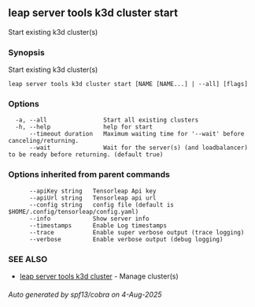 ## leap server tools k3d cluster start

Start existing k3d cluster(s)

### Synopsis

Start existing k3d cluster(s)

```
leap server tools k3d cluster start [NAME [NAME...] | --all] [flags]
```

### Options

```
  -a, --all                Start all existing clusters
  -h, --help               help for start
      --timeout duration   Maximum waiting time for '--wait' before canceling/returning.
      --wait               Wait for the server(s) (and loadbalancer) to be ready before returning. (default true)
```

### Options inherited from parent commands

```
      --apiKey string   Tensorleap Api key
      --apiUrl string   Tensorleap api url
      --config string   config file (default is $HOME/.config/tensorleap/config.yaml)
      --info            Show server info
      --timestamps      Enable Log timestamps
      --trace           Enable super verbose output (trace logging)
      --verbose         Enable verbose output (debug logging)
```

### SEE ALSO

* [leap server tools k3d cluster](leap_server_tools_k3d_cluster.md)	 - Manage cluster(s)

###### Auto generated by spf13/cobra on 4-Aug-2025
